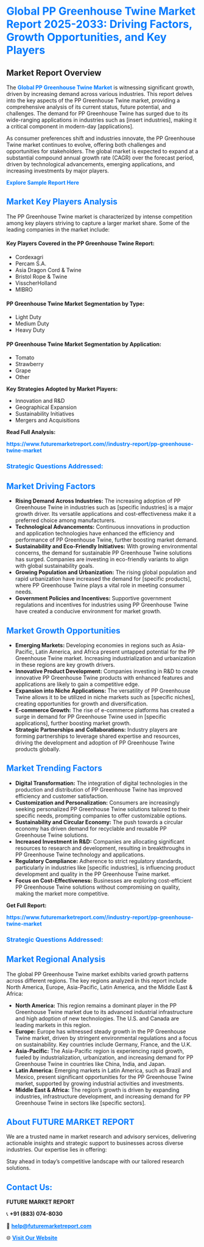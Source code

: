 <h1 style="color: #007BFF;">Global PP Greenhouse Twine Market Report 2025-2033: Driving Factors, Growth Opportunities, and Key Players</h1>

<section id="overview">
<h2>Market Report Overview</h2>
<p>The <a href="https://www.futuremarketreport.com//industry-report/pp-greenhouse-twine-market" style="color: #007BFF; text-decoration: none;"><strong>Global PP Greenhouse Twine Market</strong></a> is witnessing significant growth, driven by increasing demand across various industries. This report delves into the key aspects of the PP Greenhouse Twine market, providing a comprehensive analysis of its current status, future potential, and challenges. The demand for PP Greenhouse Twine has surged due to its wide-ranging applications in industries such as [insert industries], making it a critical component in modern-day [applications].</p>
<p>As consumer preferences shift and industries innovate, the PP Greenhouse Twine market continues to evolve, offering both challenges and opportunities for stakeholders. The global market is expected to expand at a substantial compound annual growth rate (CAGR) over the forecast period, driven by technological advancements, emerging applications, and increasing investments by major players.</p>
</section>

<section id="overview">
<p><a href="https://www.futuremarketreport.com//request-sample/reportId=59103" style="color: #007BFF; text-decoration: none;"><strong>Explore Sample Report Here</strong></a></p>
</section>

<section id="key-players">
<h2 style="color: #007BFF;">Market Key Players Analysis</h2>
<p>The PP Greenhouse Twine market is characterized by intense competition among key players striving to capture a larger market share. Some of the leading companies in the market include:</p>
<h4>Key Players Covered in the PP Greenhouse Twine Report:</h4>
<ul><li>Cordexagri</li><li>Percam S.A.</li><li>Asia Dragon Cord &amp; Twine</li><li>Bristol Rope &amp; Twine</li><li>VisscherHolland</li><li>MIBRO</li></ul>
<h4>PP Greenhouse Twine Market Segmentation by Type:</h4>
<ul><li>Light Duty</li><li>Medium Duty</li><li>Heavy Duty</li></ul>

<h4>PP Greenhouse Twine Market Segmentation by Application:</h4>
<ul><li>Tomato</li><li>Strawberry</li><li>Grape</li><li>Other</li></ul>
<p><strong>Key Strategies Adopted by Market Players:</strong></p>
<ul>
<li>Innovation and R&D</li>
<li>Geographical Expansion</li>
<li>Sustainability Initiatives</li>
<li>Mergers and Acquisitions</li>
</ul>
</section>

<section>
<p><strong>Read Full Analysis: </strong></p><a href="https://www.futuremarketreport.com//industry-report/pp-greenhouse-twine-market" style="color: #007BFF; text-decoration: none;"><strong>https://www.futuremarketreport.com//industry-report/pp-greenhouse-twine-market</strong></a>
<h3 style="color: #007BFF;">Strategic Questions Addressed:</h3>
</section>

<section id="driving-factors">
<h2 style="color: #007BFF;">Market Driving Factors</h2>
<ul>
<li><strong>Rising Demand Across Industries:</strong> The increasing adoption of PP Greenhouse Twine in industries such as [specific industries] is a major growth driver. Its versatile applications and cost-effectiveness make it a preferred choice among manufacturers.</li>
<li><strong>Technological Advancements:</strong> Continuous innovations in production and application technologies have enhanced the efficiency and performance of PP Greenhouse Twine, further boosting market demand.</li>
<li><strong>Sustainability and Eco-Friendly Initiatives:</strong> With growing environmental concerns, the demand for sustainable PP Greenhouse Twine solutions has surged. Companies are investing in eco-friendly variants to align with global sustainability goals.</li>
<li><strong>Growing Population and Urbanization:</strong> The rising global population and rapid urbanization have increased the demand for [specific products], where PP Greenhouse Twine plays a vital role in meeting consumer needs.</li>
<li><strong>Government Policies and Incentives:</strong> Supportive government regulations and incentives for industries using PP Greenhouse Twine have created a conducive environment for market growth.</li>
</ul>
</section>

<section id="growth-opportunities">
<h2 style="color: #007BFF;">Market Growth Opportunities</h2>
<ul>
<li><strong>Emerging Markets:</strong> Developing economies in regions such as Asia-Pacific, Latin America, and Africa present untapped potential for the PP Greenhouse Twine market. Increasing industrialization and urbanization in these regions are key growth drivers.</li>
<li><strong>Innovative Product Development:</strong> Companies investing in R&D to create innovative PP Greenhouse Twine products with enhanced features and applications are likely to gain a competitive edge.</li>
<li><strong>Expansion into Niche Applications:</strong> The versatility of PP Greenhouse Twine allows it to be utilized in niche markets such as [specific niches], creating opportunities for growth and diversification.</li>
<li><strong>E-commerce Growth:</strong> The rise of e-commerce platforms has created a surge in demand for PP Greenhouse Twine used in [specific applications], further boosting market growth.</li>
<li><strong>Strategic Partnerships and Collaborations:</strong> Industry players are forming partnerships to leverage shared expertise and resources, driving the development and adoption of PP Greenhouse Twine products globally.</li>
</ul>
</section>

<section id="trending-factors">
<h2 style="color: #007BFF;">Market Trending Factors</h2>
<ul>
<li><strong>Digital Transformation:</strong> The integration of digital technologies in the production and distribution of PP Greenhouse Twine has improved efficiency and customer satisfaction.</li>
<li><strong>Customization and Personalization:</strong> Consumers are increasingly seeking personalized PP Greenhouse Twine solutions tailored to their specific needs, prompting companies to offer customizable options.</li>
<li><strong>Sustainability and Circular Economy:</strong> The push towards a circular economy has driven demand for recyclable and reusable PP Greenhouse Twine solutions.</li>
<li><strong>Increased Investment in R&D:</strong> Companies are allocating significant resources to research and development, resulting in breakthroughs in PP Greenhouse Twine technology and applications.</li>
<li><strong>Regulatory Compliance:</strong> Adherence to strict regulatory standards, particularly in industries like [specific industries], is influencing product development and quality in the PP Greenhouse Twine market.</li>
<li><strong>Focus on Cost-Effectiveness:</strong> Businesses are exploring cost-efficient PP Greenhouse Twine solutions without compromising on quality, making the market more competitive.</li>
</ul>
</section>

<section>
<p><strong>Get Full Report: </strong></p><a href="https://www.futuremarketreport.com//industry-report/pp-greenhouse-twine-market" style="color: #007BFF; text-decoration: none;"><strong>https://www.futuremarketreport.com//industry-report/pp-greenhouse-twine-market</strong></a>
<h3 style="color: #007BFF;">Strategic Questions Addressed:</h3>
</section>


<section id="regional-analysis">
<h2 style="color: #007BFF;">Market Regional Analysis</h2>
<p>The global PP Greenhouse Twine market exhibits varied growth patterns across different regions. The key regions analyzed in this report include North America, Europe, Asia-Pacific, Latin America, and the Middle East & Africa:</p>
<ul>
<li><strong>North America:</strong> This region remains a dominant player in the PP Greenhouse Twine market due to its advanced industrial infrastructure and high adoption of new technologies. The U.S. and Canada are leading markets in this region.</li>
<li><strong>Europe:</strong> Europe has witnessed steady growth in the PP Greenhouse Twine market, driven by stringent environmental regulations and a focus on sustainability. Key countries include Germany, France, and the U.K.</li>
<li><strong>Asia-Pacific:</strong> The Asia-Pacific region is experiencing rapid growth, fueled by industrialization, urbanization, and increasing demand for PP Greenhouse Twine in countries like China, India, and Japan.</li>
<li><strong>Latin America:</strong> Emerging markets in Latin America, such as Brazil and Mexico, present significant opportunities for the PP Greenhouse Twine market, supported by growing industrial activities and investments.</li>
<li><strong>Middle East & Africa:</strong> The region’s growth is driven by expanding industries, infrastructure development, and increasing demand for PP Greenhouse Twine in sectors like [specific sectors].</li>
</ul>
</section>

<footer>
<h2 style="color: #007BFF;">About FUTURE MARKET REPORT</h2>
<p>We are a trusted name in market research and advisory services, delivering actionable insights and strategic support to businesses across diverse industries. Our expertise lies in offering:</p>

<p>Stay ahead in today’s competitive landscape with our tailored research solutions.</p>

<h2 style="color: #007BFF;">Contact Us:</h2>
<p><strong>FUTURE MARKET REPORT</strong></p>
<p>📞 <strong>+91 (883) 074-8030</strong></p>
<p>📧 <strong><a href="mailto:help@futuremarketreport.com" style="color: #007BFF;">help@futuremarketreport.com</a></strong></p>
<p>🌐 <strong><a href="https://www.futuremarketreport.com/" style="color: #007BFF;">Visit Our Website</a></strong></p>
</footer>